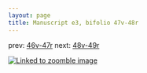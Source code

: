```yaml
---
layout: page
title: Manuscript e3, bifolio 47v-48r
---
```


prev: [46v-47r](../46v-47r/) next: [48v-49r](../48v-49r/)



[![Linked to zoomble image](http://www.homermultitext.org/iipsrv?IIIF=/project/homer/pyramidal/deepzoom/hmt/e3bifolio/v1/vb_47v_48r.tif/full/2000,/0/default.jpg)](http://www.homermultitext.org/ict2/?urn=urn:cite2:hmt:e3bifolio.v1:vb_47v_48r)

